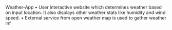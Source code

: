 Weather-App
• User interactive website which determines weather based on input location. It also displays other weather stats like humidity and wind speed. • External service from open weather map is used to gather weather inf
